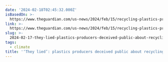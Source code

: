 ```yaml
---
date: '2024-02-18T02:45:32.000Z'
isBasedOn: >-
  https://www.theguardian.com/us-news/2024/feb/15/recycling-plastics-producers-report?CMP=Share_AndroidApp_Other
link: >-
  https://www.theguardian.com/us-news/2024/feb/15/recycling-plastics-producers-report?CMP=Share_AndroidApp_Other
slug: >-
  2024-02-17-they-lied-plastics-producers-deceived-public-about-recycling-report-rev
tags:
  - climate
title: '‘They lied’: plastics producers deceived public about recycling, report rev'
---
```


